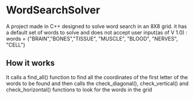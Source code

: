 # WordSearchSolver
A project made in C++ designed to solve word search in an 8X8 grid.
it has a default set of words to solve and does not accept user input(as of V 1.0) : words = {"BRAIN","BONES","TISSUE", "MUSCLE", "BLOOD", "NERVES", "CELL"}

## How it works
It calls a find_all() function to find all the coordinates of the first letter of the words to be found and then calls the check_diagonal(), check_vertical() and check_horizontal() functions to look
for the words in the grid
